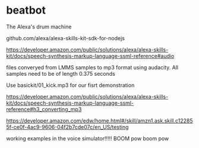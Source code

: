# beatbot
The Alexa's drum machine

github.com/alexa/alexa-skills-kit-sdk-for-nodejs

https://developer.amazon.com/public/solutions/alexa/alexa-skills-kit/docs/speech-synthesis-markup-language-ssml-reference#audio

files converyed from LMMS samples to mp3 format using audacity. 
All samples need to be of length 0.375 seconds

Use basickit/01_kick.mp3 for our fisrt demonstration

https://developer.amazon.com/public/solutions/alexa/alexa-skills-kit/docs/speech-synthesis-markup-language-ssml-reference#h3_converting_mp3

https://developer.amazon.com/edw/home.html#/skill/amzn1.ask.skill.c122855f-ce0f-4ac9-9606-04f2b7cde07c/en_US/testing

working examples in the voice simulator!!!!!
 <speak><audio src="https://raw.githubusercontent.com/chrisleewoo/beatbot/master/basickit/01_clap.mp3" /> </speak>
<speak>    <emphasis level ="reduced"> <prosody rate="x-fast"> BOOM <break time="200ms"/>     pow<break time="400ms"/> boom <break time = "100ms"/> pow</prosody></emphasis></speak>
